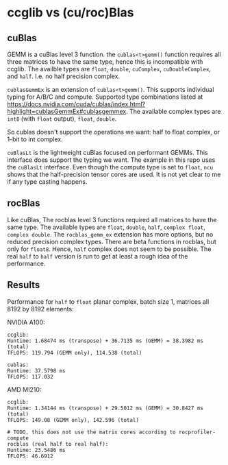 # ccglib vs (cu/roc)Blas

## cuBlas
GEMM is a cuBlas level 3 function.
the `cublas<t>gemm()` function requires all three matrices to have the same type, hence this is incompatible with ccglib.
The availble types are `float`, `double`, `cuComplex`, `cuDoubleComplex`, and `half`. I.e. no half precision complex.

`cublasGemmEx` is an extension of `cublas<t>gemm()`. This supports individual typing for A/B/C and compute. Supported type combinations listed at https://docs.nvidia.com/cuda/cublas/index.html?highlight=cublasGemmEx#cublasgemmex. The available complex types are `int8` (with `float` output), `float`, `double`. 

So cublas doesn't support the operations we want: half to float complex, or 1-bit to int complex.

`cuBlasLt` is the lightweight cuBlas focused on performant GEMMs. This interface does support the typing we want. The example in this repo uses the `cuBlasLt` interface. Even though the compute type is set to `float`, `ncu` shows that the half-precision tensor cores are used. It is not yet clear to me if any type casting happens.

## rocBlas
Like cuBlas, The rocblas level 3 functions required all matrices to have the same type. The available types are `float`, `double`, `half`, `complex float`, `complex double`. 
The `rocblas_gemm_ex` extension has more options, but no reduced precision complex types. There are beta functions in rocblas, but only for `float8`. Hence, `half` complex does not seem to be possible. The real `half` to `half` version is run to get at least a rough idea of the performance. 

## Results
Performance for `half` to `float` planar complex, batch size 1, matrices all 8192 by 8192 elements:

NVIDIA A100:
```
ccglib:
Runtime: 1.68474 ms (transpose) + 36.7135 ms (GEMM) = 38.3982 ms (total)
TFLOPS: 119.794 (GEMM only), 114.538 (total)

cublas:
Runtime: 37.5798 ms
TFLOPS: 117.032
```

AMD MI210:
```
ccglib:
Runtime: 1.34144 ms (transpose) + 29.5012 ms (GEMM) = 30.8427 ms (total)
TFLOPS: 149.08 (GEMM only), 142.596 (total)

# TODO, this does not use the matrix cores according to rocprofiler-compute
rocblas (real half to real half):
Runtime: 23.5486 ms
TFLOPS: 46.6912
```
